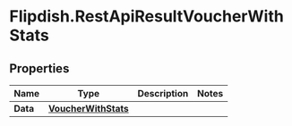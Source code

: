 # Flipdish.RestApiResultVoucherWithStats

## Properties

Name | Type | Description | Notes
------------ | ------------- | ------------- | -------------
**Data** | [**VoucherWithStats**](VoucherWithStats.md) |  | 


